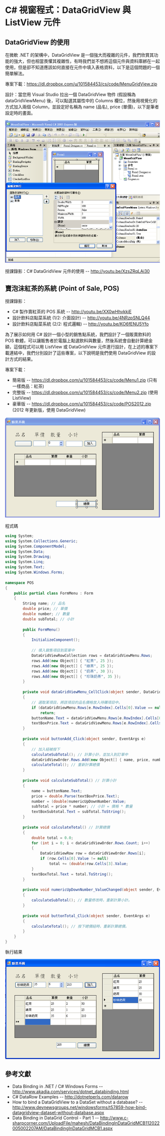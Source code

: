 # C# 視窗程式：DataGridView 與 ListView 元件

## DataGridView 的使用

在微軟 .NET 的架構中，DataGridView 是一個強大而複雜的元件，我們欣賞其功能的強大，但也相當畏懼其複雜性，有時我們並不想將這個元件與資料庫綁在一起使用，但是卻不知道應該如何直接在元件中填入表格資料，以下是這個問題的一個簡單解法。

專案下載：<https://dl.dropbox.com/u/101584453/cs/code/MenuGridView.zip>

設計：當您用 Visual Studio 拉出一個 DataGridView 物件 (假設稱為 dataGridViewMenu) 後，可以點選其屬性中的 Columns 欄位，然後用視覺化的方式加入兩個 Column，並設定好名稱為 name (品名), price (單價)，以下是筆者設定時的畫面。

![DataGridView 的設計介面](../img/MenuGridViewColumn.png)

授課錄影：C# DataGridView 元件的使用 -- <http://youtu.be/XzsZRqLAi30>

## 賣泡沫紅茶的系統 (Point of Sale, POS)

授課錄影：

* C# 製作賣紅茶的 POS 系統 -- <http://youtu.be/XX0wHhvkkiE>
* 設計飲料店點菜系統 (1/2: 介面設計) -- <http://youtu.be/4NRzpSNLQ44>
* 設計飲料店點菜系統 (2/2: 程式邏輯) -- <http://youtu.be/KO6fENU5Yfo>

為了展示如何用 C# 設計一個小型的銷售點系統，我們設計了一個販賣飲料的 POS 軟體，可以讓販售者於電腦上點選飲料與數量，然後系統會自動計算總金額，這個程式可以用 ListView 或 DataGridView 元件進行設計，在上述的專案下載連結中，我們分別設計了這些專案，以下說明是我們使用 DataGridView 的設計方式的結果。

專案下載：

* 簡易版 -- <https://dl.dropbox.com/u/101584453/cs/code/Menu1.zip> (只有一樣商品：紅茶)
* 完整版 -- <https://dl.dropbox.com/u/101584453/cs/code/Menu2.zip> (使用 ListView)
* 豪華版 -- <https://dl.dropbox.com/u/101584453/cs/code/POS2012.zip> (2012 年更新版，使用 DataGridView)

![賣泡沫紅茶的系統的畫面設計](../img/MenuDesign.png)

程式碼

```CS
using System;
using System.Collections.Generic;
using System.ComponentModel;
using System.Data;
using System.Drawing;
using System.Linq;
using System.Text;
using System.Windows.Forms;

namespace POS
{
    public partial class FormMenu : Form
    {
        String name; // 品名
        double price; // 單價
        double number; // 數量
        double subTotal; // 小計

        public FormMenu()
        {
            InitializeComponent();

            // 填入銷售項目到菜單中
            DataGridViewRowCollection rows = dataGridViewMenu.Rows;
            rows.Add(new Object[] { "紅茶", 25 }); 
            rows.Add(new Object[] { "綠茶", 25 });
            rows.Add(new Object[] { "奶茶", 30 });
            rows.Add(new Object[] { "珍珠奶茶", 35 });
        }

        private void dataGridViewMenu_CellClick(object sender, DataGridViewCellEventArgs e)
        {
            // 選取某項目，將該項目的品名價格放入待購項目中。
            if (dataGridViewMenu.Rows[e.RowIndex].Cells[0].Value == null)
                return;
            buttonName.Text = dataGridViewMenu.Rows[e.RowIndex].Cells[0].Value.ToString();
            textBoxPrice.Text = dataGridViewMenu.Rows[e.RowIndex].Cells[1].Value.ToString();
        }

        private void buttonAdd_Click(object sender, EventArgs e)
        {
            // 加入紐被按下
            calculateSubTotal(); // 計算小計，並加入到訂單中
            dataGridViewOrder.Rows.Add(new Object[] { name, price, number, subTotal }); 
            calculateTotal(); // 重新計算總價
        }

        private void calculateSubTotal() // 計算小計
        {
            name = buttonName.Text;
            price = double.Parse(textBoxPrice.Text);
            number = (double)numericUpDownNumber.Value;
            subTotal = price * number; // 小計 = 價格 * 數量
            textBoxSubtotal.Text = subTotal.ToString();
        }

        private void calculateTotal() // 計算總價
        {
            double total = 0.0;
            for (int i = 0; i < dataGridViewOrder.Rows.Count; i++)
            {
                DataGridViewRow row = dataGridViewOrder.Rows[i];
                if (row.Cells[0].Value != null)
                    total += (double)row.Cells[3].Value;
            }
            textBoxTotal.Text = total.ToString();
        }

        private void numericUpDownNumber_ValueChanged(object sender, EventArgs e)
        {
            calculateSubTotal(); // 數量修改時，重新計算小計。
        }

        private void buttonTotal_Click(object sender, EventArgs e)
        {
            calculateTotal(); // 按下總價紐時，重新計算總價。
        }
    }
}
```

執行結果

![賣泡沫紅茶的系統的執行結果](../img/MenuRun.png)

## 參考文獻
* Data Binding in .NET / C# Windows Forms -- <http://www.akadia.com/services/dotnet_databinding.html>
* C# DataRow Examples -- <http://dotnetperls.com/datarow>
* How to bind a DataGridView to a DataSet without a database? -- <http://www.devnewsgroups.net/windowsforms/t57859-how-bind-datagridview-dataset-without-database.aspx>
* Data Binding in DataGrid Control - Part 1 -- <http://www.c-sharpcorner.com/UploadFile/mahesh/DataBindingInDataGridMCB112022005002207AM/DataBindingInDataGridMCB1.aspx>

